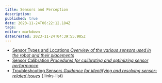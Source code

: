 ```yaml
---
title: Sensors and Perception
description: 
published: true
date: 2023-11-24T06:22:12.184Z
tags: 
editor: markdown
dateCreated: 2023-11-24T04:39:55.985Z
---
```


- [Sensor Types and Locations *Overview of the various sensors used in the robot and their placements*](/reference/character/aelorian/ryuuko/manual/ch7/s1)
- [Sensor Calibration *Procedures for calibrating and optimizing sensor performance*](/reference/character/aelorian/ryuuko/manual/ch7/s2)
- [Troubleshooting Sensors *Guidance for identifying and resolving sensor-related issues*](/reference/character/aelorian/ryuuko/manual/ch7/s3)
{.links-list}